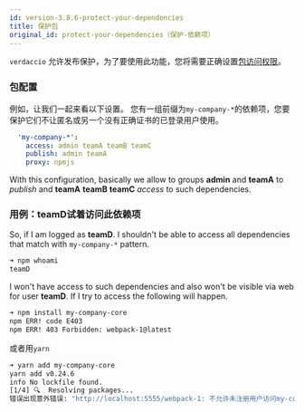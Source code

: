 ```yaml
---
id: version-3.8.6-protect-your-dependencies
title: 保护包
original_id: protect-your-dependencies（保护-依赖项）
---
```


`verdaccio` 允许发布保护，为了要使用此功能，您将需要正确设置[包访问权限](packages)。

### 包配置

例如，让我们一起来看以下设置。 您有一组前缀为`my-company-*`的依赖项，您要保护它们不让匿名或另一个没有正确证书的已登录用户使用。

```yaml
  'my-company-*':
    access: admin teamA teamB teamC
    publish: admin teamA
    proxy: npmjs
```

With this configuration, basically we allow to groups **admin** and **teamA** to *publish* and **teamA** **teamB** **teamC** *access* to such dependencies.

### 用例：teamD试着访问此依赖项

So, if I am logged as **teamD**. I shouldn't be able to access all dependencies that match with `my-company-*` pattern.

```bash
➜ npm whoami
teamD
```

I won't have access to such dependencies and also won't be visible via web for user **teamD**. If I try to access the following will happen.

```bash
➜ npm install my-company-core
npm ERR! code E403
npm ERR! 403 Forbidden: webpack-1@latest
```

或者用`yarn`

```bash
➜ yarn add my-company-core
yarn add v0.24.6
info No lockfile found.
[1/4] 🔍  Resolving packages...
错误出现意外错误: "http://localhost:5555/webpack-1: 不允许未注册用户访问my-company-core包"。
```